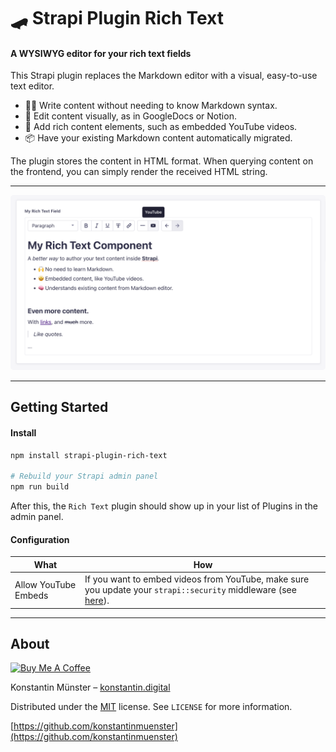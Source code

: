 # 🛹 Strapi Plugin Rich Text

#### A WYSIWYG editor for your rich text fields

This Strapi plugin replaces the Markdown editor with a visual, easy-to-use text editor.

- 🧑‍🎓 Write content without needing to know Markdown syntax.
- 💅 Edit content visually, as in GoogleDocs or Notion.
- 🧱 Add rich content elements, such as embedded YouTube videos.
- 📦 Have your existing Markdown content automatically migrated.

The plugin stores the content in HTML format. When querying content on the frontend, you can simply render the received HTML string.

---

<img alt="strapi-rich-text-plugin" style="border-radius:5px" src="./strapi-plugin-rich-text-cover.png" width="640">

---

## Getting Started

#### Install

```bash
npm install strapi-plugin-rich-text

# Rebuild your Strapi admin panel
npm run build
```

After this, the `Rich Text` plugin should show up in your list of Plugins in the admin panel.


#### Configuration

| What | How |
| --- | --- |
| Allow YouTube Embeds | If you want to embed videos from YouTube, make sure you update your `strapi::security` middleware (see [here](https://github.com/konstantinmuenster/strapi-plugin-rich-text/blob/main/apps/strapi/config/middlewares.ts#L9)). |

---

## About

<a href="https://www.buymeacoffee.com/kmuenster" target="_blank"><img src="https://cdn.buymeacoffee.com/buttons/default-orange.png" alt="Buy Me A Coffee" height="41" width="174"></a>

Konstantin Münster – [konstantin.digital](https://konstantin.digital)

Distributed under the [MIT](http://showalicense.com/?fullname=Konstantin+M%C3%BCnster&year=2019#license-mit) license.
See `LICENSE` for more information.

[https://github.com/konstantinmuenster](https://github.com/konstantinmuenster)
